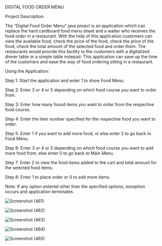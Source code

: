 DIGITAL FOOD ORDER MENU

Project Description:

The "Digital Food Order Menu" java proect is an application which can replace the hard cardboard food menu sheet and a waiter who receives
the food order in a restaurant. With the help of this application customers can view the available food, check the price of the food, check the
price of the food, check the total amount of the selected food and order them. The restaurants would provide this facility to the customers with
a digitalized dinner table or a simple table notepad. This application can save up the time of the customers and ease the way of food ordering sitting 
in a restaurant.

Using the Application:

Step 1: Start the application and enter 1 to show Food Menu.

Step 2: Enter 3 or 4 or 5 depending on which food course you want to order from.

Step 3: Enter how many foood items you want to order from the respective food course.

Step 4: Enter the item number specified for the respective food you want to order.

Step 5: Enter 1 if you want to add more food, or else enter 2 to go back to Food Menu.

Step 6: Enter 3 or 4 or 5 depending on which food course you want to add more food from, else enter 0 to go back to Main Menu.

Step 7: Enter 2 to view the food items added to the cart and total amount for the selected food items.

Step 8: Enter 1 to place order or 0 to add more items.

Note: If any option entered other than the specified options, exception occurs and application terminates.

![Screenshot (461)](https://user-images.githubusercontent.com/71175869/126673114-2ce821d8-1780-4366-b97b-e94f792fecef.png)

![Screenshot (462)](https://user-images.githubusercontent.com/71175869/126673154-92d82b0b-894c-4d30-a04e-345dd9f8f7bd.png)

![Screenshot (463)](https://user-images.githubusercontent.com/71175869/126673178-0ace8dad-8ad3-4968-8ee5-6937a87e5927.png)

![Screenshot (464)](https://user-images.githubusercontent.com/71175869/126673211-ff7c4d6f-4fec-4bf2-8f50-195a042a64e7.png)

![Screenshot (465)](https://user-images.githubusercontent.com/71175869/126673233-cda1edee-616c-41a9-bc66-c0b1301bc976.png)
